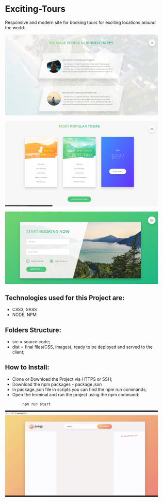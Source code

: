 # Exciting-Tours
Responsive and modern site for booking tours for exciting locations around the world.
<p align="center">
  <img src="https://raw.githubusercontent.com/Portfolio-Projects/Exciting-Tours/master/img/about.png">
</p>
<p align="center">
  <img src="https://raw.githubusercontent.com/Portfolio-Projects/Exciting-Tours/master/img/cards.png">
</p>
<p align="center">
  <img src="https://raw.githubusercontent.com/Portfolio-Projects/Exciting-Tours/master/img/book.png">
</p>

## Technologies used for this Project are:
- CSS3, SASS
- NODE, NPM

## Folders Structure:
- src = source code;
- dist = final files(CSS, images), ready to be deployed and served to the client;

## How to Install: 
- Clone or Download the Project via HTTPS or SSH;
- Download the npm packages - package.json
- In package.json file in scripts you can find the npm run commands;
- Open the terminal and run the project using the npm command:
```
        npm run start
```
<p align="center">
  <img src="https://raw.githubusercontent.com/Portfolio-Projects/Food-Recipes-Project/master/dist/img/FoodRecipes.gif">
</p>
